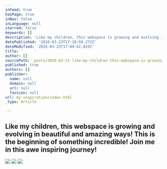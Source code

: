 ```yaml
---
inFeed: true
hasPage: true
inNav: false
inLanguage: null
starred: false
keywords: []
description: 'Like my children, this webspace is growing and evolving in beautiful and amazing ways! This is the beginning of something incredible! Join me in this awe inspiring journey!'
datePublished: '2016-03-23T17:10:58.272Z'
dateModified: '2016-03-23T17:09:42.019Z'
title: '     '
author: []
sourcePath: _posts/2016-03-22-like-my-children-this-webspace-is-growing-and-evolving-in-b.md
published: true
authors: []
publisher:
  name: null
  domain: null
  url: null
  favicon: null
url: my-inspiration/index.html
_type: Article

---
```

## Like my children, this webspace is growing and evolving in beautiful and amazing ways! This is the beginning of something incredible! Join me in this awe inspiring journey!
![](https://the-grid-user-content.s3-us-west-2.amazonaws.com/91128171-2a4c-4e5a-8afb-1974f060cd11.jpg)
![](https://the-grid-user-content.s3-us-west-2.amazonaws.com/89cc1b08-f51b-486a-92d3-3457e5fe8d5b.jpg)
![](https://the-grid-user-content.s3-us-west-2.amazonaws.com/49a4e0fb-bd77-48f4-a317-2ed3b207759f.jpg)